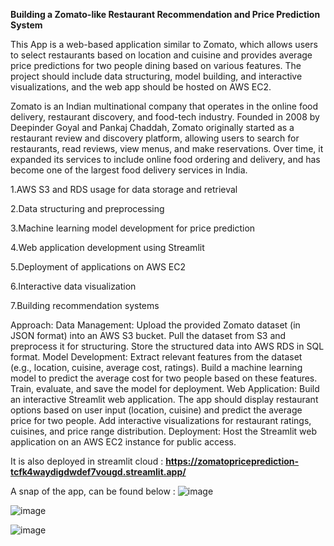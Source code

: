 **Building a Zomato-like Restaurant Recommendation and Price Prediction System**

This App is a web-based application similar to Zomato, which allows users to select restaurants based on location and cuisine and provides average price predictions for two people dining based on various features. The project should include data structuring, model building, and interactive visualizations, and the web app should be hosted on AWS EC2.

Zomato is an Indian multinational company that operates in the online food delivery, restaurant discovery, and food-tech industry. Founded in 2008 by Deepinder Goyal and Pankaj Chaddah, Zomato originally started as a restaurant review and discovery platform, allowing users to search for restaurants, read reviews, view menus, and make reservations. Over time, it expanded its services to include online food ordering and delivery, and has become one of the largest food delivery services in India.


1.AWS S3 and RDS usage for data storage and retrieval

2.Data structuring and preprocessing

3.Machine learning model development for price prediction

4.Web application development using Streamlit

5.Deployment of applications on AWS EC2

6.Interactive data visualization

7.Building recommendation systems


Approach:
Data Management:
  Upload the provided Zomato dataset (in JSON format) into an AWS S3 bucket.
  Pull the dataset from S3 and preprocess it for structuring.
  Store the structured data into AWS RDS in SQL format.
Model Development:
  Extract relevant features from the dataset (e.g., location, cuisine, average cost, ratings).
  Build a machine learning model to predict the average cost for two people based on these features.
  Train, evaluate, and save the model for deployment.
Web Application:
  Build an interactive Streamlit web application.
  The app should display restaurant options based on user input (location, cuisine) and predict the average price for two people.
  Add interactive visualizations for restaurant ratings, cuisines, and price range distribution.
Deployment:
  Host the Streamlit web application on an AWS EC2 instance for public access.

It is also deployed in streamlit cloud : 
**https://zomatopriceprediction-tcfk4waydigdwdef7vougd.streamlit.app/**


A snap of the app, can be found below :
![image](https://github.com/user-attachments/assets/3417cdbe-bf40-4346-9a25-7ff26b7f8772)


![image](https://github.com/user-attachments/assets/16c1e987-057f-4f8e-a1d0-d049499f1e12)


![image](https://github.com/user-attachments/assets/19c2a3f2-38d9-4dd7-a03e-f980f2c26bda)


